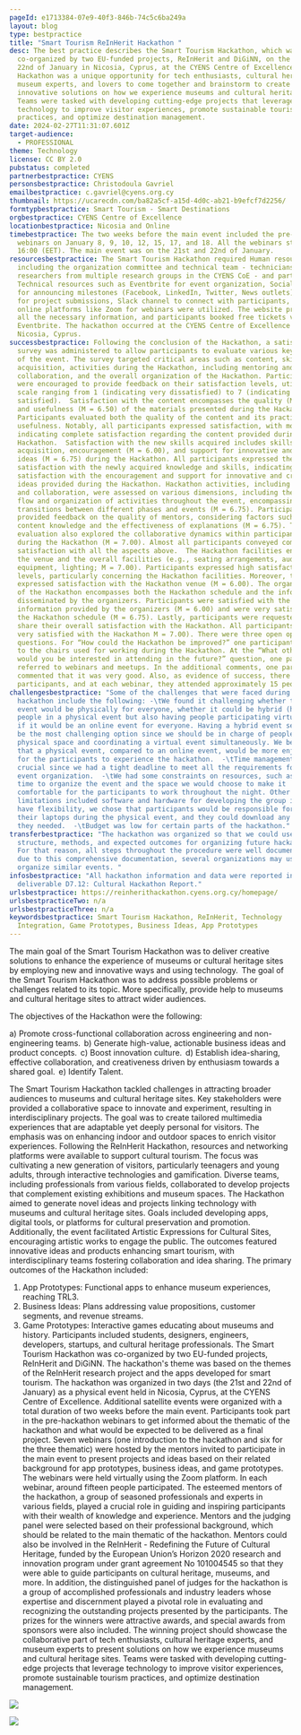 ```yaml
---
pageId: e1713384-07e9-40f3-846b-74c5c6ba249a
layout: blog
type: bestpractice
title: "Smart Tourism ReInHerit Hackathon "
desc: The best practice describes the Smart Tourism Hackathon, which was
  co-organized by two EU-funded projects, ReInHerit and DiGiNN, on the 21st and
  22nd of January in Nicosia, Cyprus, at the CYENS Centre of Excellence. The
  Hackathon was a unique opportunity for tech enthusiasts, cultural heritage and
  museum experts, and lovers to come together and brainstorm to create
  innovative solutions on how we experience museums and cultural heritage sites.
  Teams were tasked with developing cutting-edge projects that leverage
  technology to improve visitor experiences, promote sustainable tourism
  practices, and optimize destination management.
date: 2024-02-27T11:31:07.601Z
target-audience:
  - PROFESSIONAL
theme: Technology
license: CC BY 2.0
pubstatus: completed
partnerbestpractice: CYENS
personsbestpractice: Christodoula Gavriel
emailbestpractice: c.gavriel@cyens.org.cy
thumbnail: https://ucarecdn.com/ba82a5cf-a15d-4d0c-ab21-b9efcf7d2256/
formtypbestpractice: Smart Tourism - Smart Destinations
orgbestpractice: CYENS Centre of Excellence
locationbestpractice: Nicosia and Online
timebestpractice: The two weeks before the main event included the pre-hackathon
  webinars on January 8, 9, 10, 12, 15, 17, and 18. All the webinars started at
  16:00 (EET). The main event was on the 21st and 22nd of January.
resourcesbestpractice: The Smart Tourism Hackathon required Human resources,
  including the organization committee and technical team - technicians and
  researchers from multiple research groups in the CYENS CoE - and participants.
  Technical resources such as Eventbrite for event organization, Social Media
  for announcing milestones (Facebook, LinkedIn, Twitter, News outlets), Devpost
  for project submissions, Slack channel to connect with participants, etc., and
  online platforms like Zoom for webinars were utilized. The website provided
  all the necessary information, and participants booked free tickets via
  Eventbrite. The hackathon occurred at the CYENS Centre of Excellence in
  Nicosia, Cyprus.
successbestpractice: Following the conclusion of the Hackathon, a satisfaction
  survey was administered to allow participants to evaluate various key aspects
  of the event. The survey targeted critical areas such as content, skills
  acquisition, activities during the Hackathon, including mentoring and
  collaboration, and the overall organization of the Hackathon. Participants
  were encouraged to provide feedback on their satisfaction levels, utilizing a
  scale ranging from 1 (indicating very dissatisfied) to 7 (indicating very
  satisfied).  Satisfaction with the content encompasses the quality (M = 7.00)
  and usefulness (M = 6.50) of the materials presented during the Hackathon.
  Participants evaluated both the quality of the content and its practical
  usefulness. Notably, all participants expressed satisfaction, with most
  indicating complete satisfaction regarding the content provided during the
  Hackathon.  Satisfaction with the new skills acquired includes skills
  acquisition, encouragement (M = 6.00), and support for innovative and creative
  ideas (M = 6.75) during the Hackathon. All participants expressed their
  satisfaction with the newly acquired knowledge and skills, indicating high
  satisfaction with the encouragement and support for innovative and creative
  ideas provided during the Hackathon. Hackathon activities, including mentoring
  and collaboration, were assessed on various dimensions, including the overall
  flow and organization of activities throughout the event, encompassing
  transitions between different phases and events (M = 6.75). Participants
  provided feedback on the quality of mentors, considering factors such as
  content knowledge and the effectiveness of explanations (M = 6.75). The
  evaluation also explored the collaborative dynamics within participant teams
  during the Hackathon (M = 7.00). Almost all participants conveyed complete
  satisfaction with all the aspects above.  The Hackathon facilities encompass
  the venue and the overall facilities (e.g., seating arrangements, audio-visual
  equipment, lighting; M = 7.00). Participants expressed high satisfaction
  levels, particularly concerning the Hackathon facilities. Moreover, they
  expressed satisfaction with the Hackathon venue (M = 6.00). The organization
  of the Hackathon encompasses both the Hackathon schedule and the information
  disseminated by the organizers. Participants were satisfied with the
  information provided by the organizers (M = 6.00) and were very satisfied with
  the Hackathon schedule (M = 6.75). Lastly, participants were requested to
  share their overall satisfaction with the Hackathon. All participants were
  very satisfied with the Hackathon M = 7.00). There were three open optional
  questions. For “How could the Hackathon be improved?” one participant referred
  to the chairs used for working during the Hackathon. At the “What other events
  would you be interested in attending in the future?” question, one participant
  referred to webinars and meetups. In the additional comments, one participant
  commented that it was very good. Also, as evidence of success, there were 24
  participants, and at each webinar, they attended approximately 15 people.
challengesbestpractice: "Some of the challenges that were faced during the
  hackathon include the following: -\tWe found it challenging whether the whole
  event would be physically for everyone, whether it could be hybrid (having
  people in a physical event but also having people participating virtually), or
  if it would be an online event for everyone. Having a hybrid event seemed to
  be the most challenging option since we should be in charge of people in a
  physical space and coordinating a virtual event simultaneously. We believed
  that a physical event, compared to an online event, would be more enjoyable
  for the participants to experience the hackathon.  -\tTime management was
  crucial since we had a tight deadline to meet all the requirements for the
  event organization.  -\tWe had some constraints on resources, such as limited
  time to organize the event and the space we would choose to make it
  comfortable for the participants to work throughout the night. Other
  limitations included software and hardware for developing the group ideas. To
  have flexibility, we chose that participants would be responsible for bringing
  their laptops during the physical event, and they could download any software
  they needed.  -\tBudget was low for certain parts of the hackathon."
transferbestpractice: "The hackathon was organized so that we could use the same
  structure, methods, and expected outcomes for organizing future hackathons.
  For that reason, all steps throughout the procedure were well documented, and
  due to this comprehensive documentation, several organizations may use this to
  organize similar events. "
infosbestpractice: "All hackathon information and data were reported in
  deliverable D7.12: Cultural Hackathon Report."
urlsbestpractice: https://reinherithackathon.cyens.org.cy/homepage/
urlsbestpracticeTwo: n/a
urlsbestpracticeThree: n/a
keywordsbestpractice: Smart Tourism Hackathon, ReInHerit, Technology
  Integration, Game Prototypes, Business Ideas, App Prototypes
---
```

The main goal of the Smart Tourism Hackathon was to deliver creative solutions to enhance the experience of museums or cultural heritage sites by employing new and innovative ways and using technology.  The goal of the Smart Tourism Hackathon was to address possible problems or challenges related to its topic. More specifically, provide help to museums and cultural heritage sites to attract wider audiences.

The objectives of the Hackathon were the following:

a)	Promote cross-functional collaboration across engineering and non-engineering teams.  
b)	Generate high-value, actionable business ideas and product concepts.  
c)	Boost innovation culture.  
d)	Establish idea-sharing, effective collaboration, and creativeness driven by enthusiasm towards a shared goal.  
e)	Identify Talent. 

The Smart Tourism Hackathon tackled challenges in attracting broader audiences to museums and cultural heritage sites. Key stakeholders were provided a collaborative space to innovate and experiment, resulting in interdisciplinary projects. The goal was to create tailored multimedia experiences that are adaptable yet deeply personal for visitors. The emphasis was on enhancing indoor and outdoor spaces to enrich visitor experiences. Following the ReInHerit Hackathon, resources and networking platforms were available to support cultural tourism. The focus was cultivating a new generation of visitors, particularly teenagers and young adults, through interactive technologies and gamification. Diverse teams, including professionals from various fields, collaborated to develop projects that complement existing exhibitions and museum spaces. The Hackathon aimed to generate novel ideas and projects linking technology with museums and cultural heritage sites. Goals included developing apps, digital tools, or platforms for cultural preservation and promotion. Additionally, the event facilitated Artistic Expressions for Cultural Sites, encouraging artistic works to engage the public. The outcomes featured innovative ideas and products enhancing smart tourism, with interdisciplinary teams fostering collaboration and idea sharing. The primary outcomes of the Hackathon included: 

1. App Prototypes: Functional apps to enhance museum experiences, reaching TRL3.
2. Business Ideas: Plans addressing value propositions, customer segments, and revenue streams.
3. Game Prototypes: Interactive games educating about museums and history.
   Participants included students, designers, engineers, developers, startups, and cultural heritage professionals.
   The Smart Tourism Hackathon was co-organized by two EU-funded projects, ReInHerit and DiGiNN. The hackathon's theme was based on the themes of the ReInHerit research project and the apps developed for smart tourism.  The hackathon was organized in two days (the 21st and 22nd of January) as a physical event held in Nicosia, Cyprus, at the CYENS Centre of Excellence. Additional satellite events were organized with a total duration of two weeks before the main event. 
   Participants took part in the pre-hackathon webinars to get informed about the thematic of the hackathon and what would be expected to be delivered as a final project. Seven webinars (one introduction to the hackathon and six for the three thematic) were hosted by the mentors invited to participate in the main event to present projects and ideas based on their related background for app prototypes, business ideas, and game prototypes. The webinars were held virtually using the Zoom platform. In each webinar, around fifteen people participated.
   The esteemed mentors of the hackathon, a group of seasoned professionals and experts in various fields, played a crucial role in guiding and inspiring participants with their wealth of knowledge and experience. Mentors and the judging panel were selected based on their professional background, which should be related to the main thematic of the hackathon. Mentors could also be involved in the ReInHerit - Redefining the Future of Cultural Heritage, funded by the European Union’s Horizon 2020 research and innovation program under grant agreement No 101004545 so that they were able to guide participants on cultural heritage, museums, and more. In addition, the distinguished panel of judges for the hackathon is a group of accomplished professionals and industry leaders whose expertise and discernment played a pivotal role in evaluating and recognizing the outstanding projects presented by the participants.
   The prizes for the winners were attractive awards, and special awards from sponsors were also included. The winning project should showcase the collaborative part of tech enthusiasts, cultural heritage experts, and museum experts to present solutions on how we experience museums and cultural heritage sites. Teams were tasked with developing cutting-edge projects that leverage technology to improve visitor experiences, promote sustainable tourism practices, and optimize destination management. 

![](https://ucarecdn.com/9a3378e1-045f-472a-b609-fd37551fe4f3/)

![](https://ucarecdn.com/e0117722-3850-44fe-8cd6-9bb75967229e/)